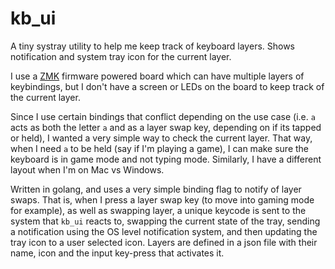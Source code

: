 # kb_ui

A tiny systray utility to help me keep track of keyboard layers. Shows notification and
system tray icon for the current layer.

I use a [ZMK](https://zmk.dev) firmware powered board which can have multiple layers of
keybindings, but I don't have a screen or LEDs on the board to keep track of the current
layer.

Since I use certain bindings that conflict depending on the use case (i.e. `a` acts as
both the letter `a` and as a layer swap key, depending on if its tapped or held), I wanted
a very simple way to check the current layer. That way, when I need `a` to be held (say if
I'm playing a game), I can make sure the keyboard is in game mode and not typing mode.
Similarly, I have a different layout when I'm on Mac vs Windows.

Written in golang, and uses a very simple binding flag to notify of layer swaps. That
is, when I press a layer swap key (to move into gaming mode for example), as well as
swapping layer, a unique keycode is sent to the system that `kb_ui` reacts to, swapping
the current state of the tray, sending a notification using the OS level notification
system, and then updating the tray icon to a user selected icon. Layers are defined in a
json file with their name, icon and the input key-press that activates it.
